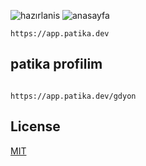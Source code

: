![hazırlanis](https://user-images.githubusercontent.com/57774389/164751076-0b9d435c-e4f6-4bbd-8ec9-ee27d1dd93de.png)
![anasayfa](https://user-images.githubusercontent.com/57774389/164751082-bbd8c821-045e-451c-918c-7fdd20efe4fe.png)

```
https://app.patika.dev 
```
## patika profilim
```

https://app.patika.dev/gdyon
```



## License

[MIT](https://choosealicense.com/licenses/mit)
